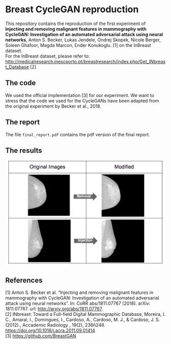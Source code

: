 # Breast CycleGAN reproduction

This repository contains the reproduction of the first experiment of **Injecting and removing malignant features in mammography with CycleGAN: Investigation of an automated adversarial attack using neural networks**, Anton S. Becker, Lukas Jendele, Ondrej Skopek, Nicole Berger, Soleen Ghafoor, Magda Marcon, Ender Konukoglu. [1] on the InBreast dataset. </br>
For the InBreast dataset, please refer to: http://medicalresearch.inescporto.pt/breastresearch/index.php/Get_INbreast_Database [2]


## The code

We used the official implementation [3] for our experiment. We want to stress that the code we used for the CycleGANs have been adapted from the original experiment by Becker et al., 2018. 

## The report

The file ```final_report.pdf``` contains the pdf version of the final report.

## The results

<img src="/Images/CycleGAN_results.png" width="600">

## References

[1] Anton S. Becker et al. “Injecting and removing malignant features in mammography with CycleGAN: Investigation of an automated adversarial attack using neural networks”. In: CoRR abs/1811.07767 (2018). arXiv: 1811.07767. url: http://arxiv.org/abs/1811.07767. </br>
[2] INbreast: Toward a Full-field Digital Mammographic Database, Moreira, I. C., Amaral, I., Domingues, I., Cardoso, A., Cardoso, M. J., & Cardoso, J. S. (2012)., Accademic Radiology  , 19(2), 236ñ248. https://doi.org/10.1016/j.acra.2011.09.01414</br>
[3] https://github.com/BreastGAN
